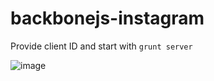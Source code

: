 # backbonejs-instagram

Provide client ID and start with ```grunt server```

![image](https://cloud.githubusercontent.com/assets/1325939/6430559/ba43d0a8-c00f-11e4-9c0d-6e8e88ce2541.png)
